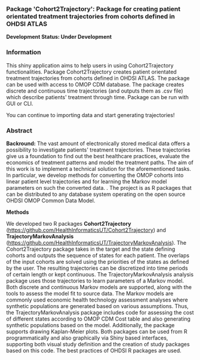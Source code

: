 ### Package 'Cohort2Trajectory':  Package for creating patient orientated treatment trajectories from cohorts defined in OHDSI ATLAS

**Development Status: Under Development**

### Information

This shiny application aims to help users in using Cohort2Trajectory functionalities.
Package Cohort2Trajectory creates patient orientated treatment trajectories from cohorts defined in OHDSI ATLAS. The package can be used with access to OMOP CDM database. The package creates discrete and continuous time trajectories (and outputs them as .csv file) which describe patients' treatment through time. Package can be run with GUI or CLI.

You can continue to importing data and start generating trajectories!

### Abstract

**Backround:**
The vast amount of electronically stored medical data offers a possibility to investigate patients' treatment trajectories. These trajectories give us a foundation to find out the best healthcare practices, evaluate the economics of treatment patterns and model the treatment paths. The aim of this work is to implement a technical solution for the aforementioned tasks.  In particular, we develop methods for converting the OMOP cohorts into linear patient level trajectories and  for learning the Markov model parameters  on such the converted data. . The project  is   as  R packages that can be distributed to any database system operating on the open source OHDSI OMOP Common Data Model. 


**Methods**

We developed two R packages **Cohort2Trajectory** (https://github.com/HealthInformaticsUT/Cohort2Trajectory) and **TrajectoryMarkovAnalysis** (https://github.com/HealthInformaticsUT/TrajectoryMarkovAnalysis). The Cohort2Trajectory package takes in the target and the state defining cohorts and outputs the sequence of states for each patient. The overlaps of the input cohorts are solved using the priorities of the states as defined by the user. The resulting trajectories can be discretized into time periods of certain length or kept continuous. The TrajectoryMarkovAnalysis analysis package uses those trajectories to learn parameters of a Markov model. Both discrete and continuous Markov models are supported, along with the tools to assess the model fit to source data. The Markov models are commonly used economic health technology assessment analyses where synthetic populations are generated based on various assumptions. Thus, the TrajectoryMarkovAnalysis package includes code for assessing the cost of different states according to OMOP CDM Cost table and also generating synthetic populations based on the model. Additionally, the package supports drawing Kaplan-Meier plots. Both packages can be used from R programmatically and also graphically via Shiny based interfaces, supporting both visual study definition and the  creation of study packages based on this code. The best practices of OHDSI R packages are used.


